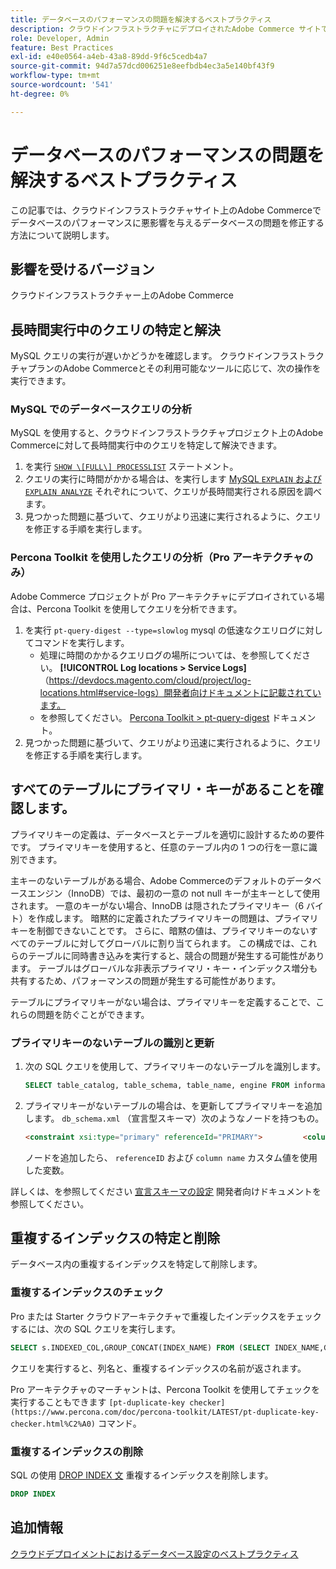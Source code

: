 ```yaml
---
title: データベースのパフォーマンスの問題を解決するベストプラクティス
description: クラウドインフラストラクチャにデプロイされたAdobe Commerce サイトで、パフォーマンスが低下するデータベースの問題を修正する方法を説明します。
role: Developer, Admin
feature: Best Practices
exl-id: e40e0564-a4eb-43a8-89dd-9f6c5cedb4a7
source-git-commit: 94d7a57dcd006251e8eefbdb4ec3a5e140bf43f9
workflow-type: tm+mt
source-wordcount: '541'
ht-degree: 0%

---
```


<!--Consider moving this topic to the Maintenance section-->

# データベースのパフォーマンスの問題を解決するベストプラクティス

この記事では、クラウドインフラストラクチャサイト上のAdobe Commerceでデータベースのパフォーマンスに悪影響を与えるデータベースの問題を修正する方法について説明します。

## 影響を受けるバージョン

クラウドインフラストラクチャー上のAdobe Commerce

## 長時間実行中のクエリの特定と解決

MySQL クエリの実行が遅いかどうかを確認します。 クラウドインフラストラクチャプランのAdobe Commerceとその利用可能なツールに応じて、次の操作を実行できます。

### MySQL でのデータベースクエリの分析

MySQL を使用すると、クラウドインフラストラクチャプロジェクト上のAdobe Commerceに対して長時間実行中のクエリを特定して解決できます。

1. を実行 [`SHOW \[FULL\] PROCESSLIST`](https://dev.mysql.com/doc/refman/8.0/en/show-processlist.html) ステートメント。
1. クエリの実行に時間がかかる場合は、を実行します [MySQL `EXPLAIN` および `EXPLAIN ANALYZE`](https://mysqlserverteam.com/mysql-explain-analyze/) それぞれについて、クエリが長時間実行される原因を調べます。
1. 見つかった問題に基づいて、クエリがより迅速に実行されるように、クエリを修正する手順を実行します。

### Percona Toolkit を使用したクエリの分析（Pro アーキテクチャのみ）

Adobe Commerce プロジェクトが Pro アーキテクチャにデプロイされている場合は、Percona Toolkit を使用してクエリを分析できます。

1. を実行 `pt-query-digest --type=slowlog` mysql の低速なクエリログに対してコマンドを実行します。
   * 処理に時間のかかるクエリログの場所については、を参照してください。 **[!UICONTROL Log locations > Service Logs]**（https://devdocs.magento.com/cloud/project/log-locations.html#service-logs）開発者向けドキュメントに記載されています。
   * を参照してください。 [Percona Toolkit > pt-query-digest](https://www.percona.com/doc/percona-toolkit/LATEST/pt-query-digest.html#pt-query-digest) ドキュメント。
1. 見つかった問題に基づいて、クエリがより迅速に実行されるように、クエリを修正する手順を実行します。

## すべてのテーブルにプライマリ・キーがあることを確認します。

プライマリキーの定義は、データベースとテーブルを適切に設計するための要件です。 プライマリキーを使用すると、任意のテーブル内の 1 つの行を一意に識別できます。

主キーのないテーブルがある場合、Adobe Commerceのデフォルトのデータベースエンジン（InnoDB）では、最初の一意の not null キーが主キーとして使用されます。 一意のキーがない場合、InnoDB は隠されたプライマリキー（6 バイト）を作成します。 暗黙的に定義されたプライマリキーの問題は、プライマリキーを制御できないことです。 さらに、暗黙の値は、プライマリキーのないすべてのテーブルに対してグローバルに割り当てられます。 この構成では、これらのテーブルに同時書き込みを実行すると、競合の問題が発生する可能性があります。 テーブルはグローバルな非表示プライマリ・キー・インデックス増分も共有するため、パフォーマンスの問題が発生する可能性があります。

テーブルにプライマリキーがない場合は、プライマリキーを定義することで、これらの問題を防ぐことができます。

### プライマリキーのないテーブルの識別と更新

1. 次の SQL クエリを使用して、プライマリキーのないテーブルを識別します。

   ```sql
   SELECT table_catalog, table_schema, table_name, engine FROM information_schema.tables        WHERE (table_catalog, table_schema, table_name) NOT IN (SELECT table_catalog, table_schema, table_name FROM information_schema.table_constraints  WHERE constraint_type = 'PRIMARY KEY') AND table_schema NOT IN ('information_schema', 'pg_catalog');    
   ```

1. プライマリキーがないテーブルの場合は、を更新してプライマリキーを追加します。 `db_schema.xml` （宣言型スキーマ）次のようなノードを持つもの。

   ```html
   <constraint xsi:type="primary" referenceId="PRIMARY">         <column name="id_column"/>     </constraint>    
   ```

   ノードを追加したら、 `referenceID` および `column name` カスタム値を使用した変数。

詳しくは、を参照してください [宣言スキーマの設定](https://developer.adobe.com/commerce/php/development/components/declarative-schema/configuration/) 開発者向けドキュメントを参照してください。

## 重複するインデックスの特定と削除

データベース内の重複するインデックスを特定して削除します。

### 重複するインデックスのチェック

Pro または Starter クラウドアーキテクチャで重複したインデックスをチェックするには、次の SQL クエリを実行します。

```sql
SELECT s.INDEXED_COL,GROUP_CONCAT(INDEX_NAME) FROM (SELECT INDEX_NAME,GROUP_CONCAT(CONCAT(TABLE_NAME,'.',COLUMN_NAME) ORDER BY CONCAT(SEQ_IN_INDEX,COLUMN_NAME)) 'INDEXED_COL' FROM INFORMATION_SCHEMA.STATISTICS WHERE TABLE_SCHEMA = 'db?' GROUP BY INDEX_NAME)as s GROUP BY INDEXED_COL HAVING COUNT(1)>1
```

クエリを実行すると、列名と、重複するインデックスの名前が返されます。

Pro アーキテクチャのマーチャントは、Percona Toolkit を使用してチェックを実行することもできます  `[pt-duplicate-key checker](https://www.percona.com/doc/percona-toolkit/LATEST/pt-duplicate-key-checker.html%C2%A0)` コマンド。

### 重複するインデックスの削除

SQL の使用 [DROP INDEX 文](https://dev.mysql.com/doc/refman/8.0/en/drop-index.html) 重複するインデックスを削除します。

```SQL
DROP INDEX
```

## 追加情報

[クラウドデプロイメントにおけるデータベース設定のベストプラクティス](../planning/database-on-cloud.md)
